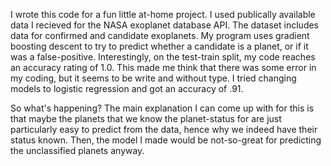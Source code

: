 I wrote this code for a fun little at-home project. I used publically available data I recieved for the NASA exoplanet database API. The dataset includes data for confirmed and candidate exoplanets. My program uses gradient boosting descent to try to predict whether a candidate is a planet, or if it was a false-positive. Interestingly, on the test-train split, my code reaches an accuracy rating of 1.0. This made me think that there was some error in my coding, but it seems to be write and without type. I tried changing models to logistic regression and got an accuracy of .91.

So what's happening? The main explanation I can come up with for this is that maybe the planets that we know the planet-status for are just particularly easy to predict from the data, hence why we indeed have their status known. Then, the model I made would be not-so-great for predicting the unclassified planets anyway. 
